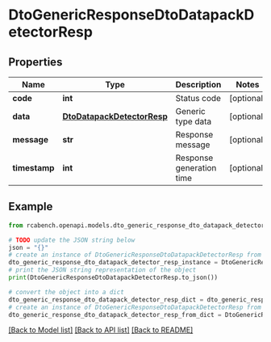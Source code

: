 # DtoGenericResponseDtoDatapackDetectorResp


## Properties

Name | Type | Description | Notes
------------ | ------------- | ------------- | -------------
**code** | **int** | Status code | [optional] 
**data** | [**DtoDatapackDetectorResp**](DtoDatapackDetectorResp.md) | Generic type data | [optional] 
**message** | **str** | Response message | [optional] 
**timestamp** | **int** | Response generation time | [optional] 

## Example

```python
from rcabench.openapi.models.dto_generic_response_dto_datapack_detector_resp import DtoGenericResponseDtoDatapackDetectorResp

# TODO update the JSON string below
json = "{}"
# create an instance of DtoGenericResponseDtoDatapackDetectorResp from a JSON string
dto_generic_response_dto_datapack_detector_resp_instance = DtoGenericResponseDtoDatapackDetectorResp.from_json(json)
# print the JSON string representation of the object
print(DtoGenericResponseDtoDatapackDetectorResp.to_json())

# convert the object into a dict
dto_generic_response_dto_datapack_detector_resp_dict = dto_generic_response_dto_datapack_detector_resp_instance.to_dict()
# create an instance of DtoGenericResponseDtoDatapackDetectorResp from a dict
dto_generic_response_dto_datapack_detector_resp_from_dict = DtoGenericResponseDtoDatapackDetectorResp.from_dict(dto_generic_response_dto_datapack_detector_resp_dict)
```
[[Back to Model list]](../README.md#documentation-for-models) [[Back to API list]](../README.md#documentation-for-api-endpoints) [[Back to README]](../README.md)


